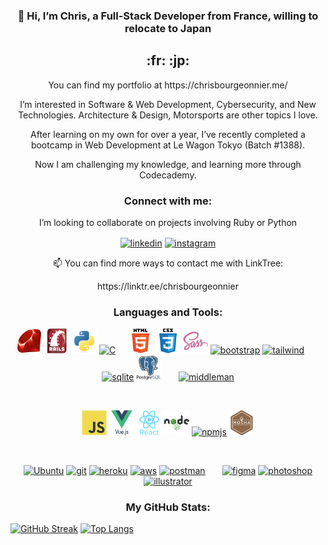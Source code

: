 <div align="center">
  <h3>👋 Hi, I’m Chris, a Full-Stack Developer from France, willing to relocate to Japan</h3>
  <h2>:fr: :jp: </h2>

  <p>
  You can find my portfolio at https://chrisbourgeonnier.me/</p>
  <p>I’m interested in Software & Web Development, Cybersecurity, and New Technologies. Architecture & Design, Motorsports are other topics I love.</p>
  <p>After learning on my own for over a year, I’ve recently completed a bootcamp in Web Development at Le Wagon Tokyo (Batch #1388).</p>
   <p> Now I am challenging my knowledge, and learning more through Codecademy.
    </p>
    
  <h3>Connect with me:</h3>
  <p>
  I’m looking to collaborate on projects involving Ruby or Python</p>
  <p>
  <a href="https://linkedin.com/in/chrisbourgeonnier" target="blank"><img align="center" src="https://raw.githubusercontent.com/rahuldkjain/github-profile-readme-generator/master/src/images/icons/Social/linked-in-alt.svg" alt="linkedin" height="30" width="40" /></a>  
    <a href="https://instagram.com/chrisbourgeonnier" target="blank"><img align="center" src="https://raw.githubusercontent.com/rahuldkjain/github-profile-readme-generator/master/src/images/icons/Social/instagram.svg" alt="instagram" height="30" width="40" /></a>
  </p>
  <p>
  📫 You can find more ways to contact me with LinkTree:
    </p>
    <p>
     https://linktr.ee/chrisbourgeonnier
     </p>
  
  
  
  <h3>Languages and Tools:</h3>
  <p>
    <a href="https://www.ruby-lang.org/en/" target="_blank" rel="noreferrer"><img src="https://github.com/devicons/devicon/blob/master/icons/ruby/ruby-original.svg" alt="ruby" width="40" height="40"/></a>
    <a href="https://rubyonrails.org" target="_blank" rel="noreferrer"><img src="https://github.com/devicons/devicon/blob/master/icons/rails/rails-original-wordmark.svg" alt="rails" width="40" height="40"/></a>
    <a href="https://www.python.org" target="_blank" rel="noreferrer"><img src="https://github.com/devicons/devicon/blob/master/icons/python/python-original.svg" alt="python" width="40" height="40"/></a>
    <a href="https://en.wikipedia.org/wiki/C_(programming_language)" target="_blank" rel="noreferrer"><img src="https://cdn.jsdelivr.net/gh/devicons/devicon@latest/icons/c/c-original.svg" alt="C" width="40" height="40"/></a>&nbsp&nbsp&nbsp&nbsp
    <a href="https://www.w3.org/html/" target="_blank" rel="noreferrer"><img src="https://github.com/devicons/devicon/blob/master/icons/html5/html5-original-wordmark.svg" alt="html5" width="40" height="40"/></a>
    <a href="https://www.w3schools.com/css/" target="_blank" rel="noreferrer"><img src="https://github.com/devicons/devicon/blob/master/icons/css3/css3-original-wordmark.svg" alt="css3" width="40" height="40"/></a>
    <a href="https://sass-lang.com/" target="_blank" rel="noreferrer"><img src="https://github.com/devicons/devicon/blob/master/icons/sass/sass-original.svg" title="Sass" alt="Sass" width="40" height="40"/></a>
    <a href="https://getbootstrap.com" target="_blank" rel="noreferrer"><img src="https://cdn.jsdelivr.net/gh/devicons/devicon@latest/icons/bootstrap/bootstrap-original.svg" alt="bootstrap" width="40" height="40"/></a>
    <a href="https://tailwindcss.com/" target="_blank" rel="noreferrer"><img src="https://cdn.jsdelivr.net/gh/devicons/devicon@latest/icons/tailwindcss/tailwindcss-original.svg" alt="tailwind" width="40" height="40"/></a>&nbsp&nbsp&nbsp&nbsp&nbsp&nbsp
    <a href="https://www.sqlite.org/" target="_blank" rel="noreferrer"><img src="https://www.vectorlogo.zone/logos/sqlite/sqlite-icon.svg" alt="sqlite" width="40" height="40"/></a>
    <a href="https://www.postgresql.org" target="_blank" rel="noreferrer"><img src="https://github.com/devicons/devicon/blob/master/icons/postgresql/postgresql-original-wordmark.svg" alt="postgresql" width="40" height="40"/></a>&nbsp&nbsp&nbsp&nbsp&nbsp&nbsp
    <a href="https://middlemanapp.com/" target="_blank" rel="noreferrer"><img src="https://raw.githubusercontent.com/leungwensen/svg-icon/b84b3f3a3da329b7c1d02346865f8e98beb05413/dist/svg/logos/middleman.svg" alt="middleman" width="40" height="40"/></a>
  </p>
  <br>
  <p>
    <a href="https://developer.mozilla.org/en-US/docs/Web/JavaScript" target="_blank" rel="noreferrer"><img src="https://github.com/devicons/devicon/blob/master/icons/javascript/javascript-original.svg" alt="javascript" width="40" height="40"/></a>
    <a href="https://vuejs.org/" target="_blank" rel="noreferrer"><img src="https://github.com/devicons/devicon/blob/master/icons/vuejs/vuejs-original-wordmark.svg" alt="vuejs" width="40" height="40"/></a>
    <a href="https://reactjs.org/" target="_blank" rel="noreferrer"><img src="https://github.com/devicons/devicon/blob/master/icons/react/react-original-wordmark.svg" alt="react" width="40" height="40"/></a>
    <a href="https://nodejs.org" target="_blank" rel="noreferrer"><img src="https://github.com/devicons/devicon/blob/master/icons/nodejs/nodejs-original-wordmark.svg" alt="nodejs" width="40" height="40"/></a>
    <a href="https://npmjs.com" target="_blank" rel="noreferrer"><img src="https://www.vectorlogo.zone/logos/npmjs/npmjs-ar21.svg" alt="npmjs" width="40" height="40"/></a>
    <a href="https://mochajs.org/" target="_blank" rel="noreferrer"><img src="https://github.com/devicons/devicon/blob/master/icons/mocha/mocha-plain.svg" alt="nodejs" width="40" height="40"/></a>
  </p>
  <br>
  <p>
    <a href="https://ubuntu.com/" target="_blank" rel="noreferrer"><img src="https://cdn.jsdelivr.net/gh/devicons/devicon@latest/icons/ubuntu/ubuntu-original.svg" alt="Ubuntu" width="40" height="40"/></a>
    <a href="https://git-scm.com/" target="_blank" rel="noreferrer"><img src="https://www.vectorlogo.zone/logos/git-scm/git-scm-icon.svg" alt="git" width="40" height="40"/></a>
    <a href="https://heroku.com" target="_blank" rel="noreferrer"><img src="https://www.vectorlogo.zone/logos/heroku/heroku-icon.svg" alt="heroku" width="40" height="40"/></a>
    <a href="https://aws.amazon.com/" target="_blank" rel="noreferrer"><img src="https://cdn.jsdelivr.net/gh/devicons/devicon@latest/icons/amazonwebservices/amazonwebservices-original-wordmark.svg" alt="aws" width="40" height="40"/></a>
    <a href="https://www.postman.com/" target="_blank" rel="noreferrer"><img src="https://www.vectorlogo.zone/logos/getpostman/getpostman-icon.svg" alt="postman" width="40" height="40"/></a>&nbsp&nbsp&nbsp&nbsp&nbsp&nbsp
    <a href="https://www.figma.com/" target="_blank" rel="noreferrer"><img src="https://www.vectorlogo.zone/logos/figma/figma-icon.svg" alt="figma" width="40" height="40"/></a>
    <a href="https://www.photoshop.com/en" target="_blank" rel="noreferrer"><img src="https://cdn.jsdelivr.net/gh/devicons/devicon@latest/icons/photoshop/photoshop-original.svg" alt="photoshop" width="40" height="40"/></a>
    <a href="https://www.adobe.com/in/products/illustrator.html" target="_blank" rel="noreferrer"><img src="https://www.vectorlogo.zone/logos/adobe_illustrator/adobe_illustrator-icon.svg" alt="illustrator" width="40" height="40"/></a>
  </p>
</div>
    
<div align="center">
  <h3>My GitHub Stats:</h3>
</div>

[![GitHub Streak](https://streak-stats.demolab.com?user=chrisbourgeonnier&theme=radical)](https://git.io/streak-stats) [![Top Langs](https://github-readme-stats.vercel.app/api/top-langs/?username=chrisbourgeonnier&layout=compact&theme=transparent)](https://github.com/anuraghazra/github-readme-stats)

